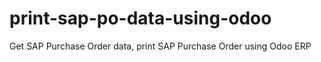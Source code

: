 # print-sap-po-data-using-odoo
Get SAP Purchase Order data, print SAP Purchase Order using Odoo ERP
